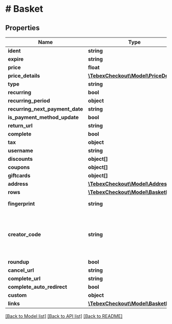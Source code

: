 # # Basket

## Properties

Name | Type | Description | Notes
------------ | ------------- | ------------- | -------------
**ident** | **string** |  | [optional]
**expire** | **string** |  | [optional]
**price** | **float** |  | [optional]
**price_details** | [**\TebexCheckout\Model\PriceDetails**](PriceDetails.md) |  | [optional]
**type** | **string** |  | [optional]
**recurring** | **bool** |  | [optional]
**recurring_period** | **object** |  | [optional]
**recurring_next_payment_date** | **string** |  | [optional]
**is_payment_method_update** | **bool** |  | [optional]
**return_url** | **string** |  | [optional]
**complete** | **bool** |  | [optional]
**tax** | **object** |  | [optional]
**username** | **string** |  | [optional]
**discounts** | **object[]** |  | [optional]
**coupons** | **object[]** |  | [optional]
**giftcards** | **object[]** |  | [optional]
**address** | [**\TebexCheckout\Model\Address**](Address.md) |  | [optional]
**rows** | [**\TebexCheckout\Model\BasketItem[]**](BasketItem.md) |  | [optional]
**fingerprint** | **string** | Browser fingerprint to identify the user | [optional]
**creator_code** | **string** | The creator code is used to share a percentage of the payment with another party. See more about creator codes at https://docs.tebex.io/creators/tebex-control-panel/engagement/creator-codes | [optional]
**roundup** | **bool** |  | [optional]
**cancel_url** | **string** |  | [optional]
**complete_url** | **string** |  | [optional]
**complete_auto_redirect** | **bool** |  | [optional]
**custom** | **object** |  | [optional]
**links** | [**\TebexCheckout\Model\BasketLinks**](BasketLinks.md) |  | [optional]

[[Back to Model list]](../../README.md#models) [[Back to API list]](../../README.md#endpoints) [[Back to README]](../../README.md)
